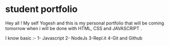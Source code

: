 # student portfolio
Hey all ! My self Yogesh and this is my personal portfolio that will be coming tomorrow when i will be done with HTML, CSS and JAVASCRIPT .


I know basic :-
1- Javascript
2- NodeJs
3-Repl.it
4-Git and Github
